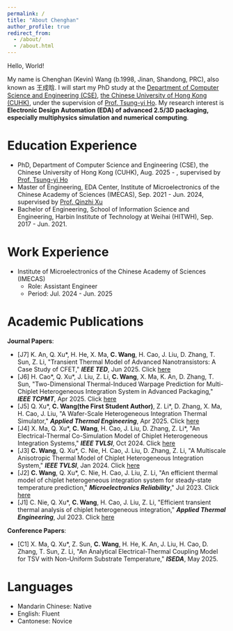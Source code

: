 ```yaml
---
permalink: /
title: "About Chenghan"
author_profile: true
redirect_from: 
  - /about/
  - /about.html
---
```


Hello, World! 

My name is Chenghan (Kevin) Wang (b.1998, Jinan, Shandong, PRC), also known as 王成晗. I will start my PhD study at the [Department of Computer Science and Engineering (CSE)](https://www.cse.cuhk.edu.hk/), [the Chinese University of Hong Kong (CUHK)](https://www.cuhk.edu.hk/english/index.html), under the supervision of [Prof. Tsung-yi Ho](https://tsungyiho.github.io/). My research interest is **Electronic Design Automation (EDA) of advanced 2.5/3D packaging, especially multiphysics simulation and numerical computing**. 

Education Experience
======
- PhD, Department of Computer Science and Engineering (CSE), the Chinese University of Hong Kong (CUHK), Aug. 2025 - , supervised by [Prof. Tsung-yi Ho](https://tsungyiho.github.io/)
- Master of Engineering, EDA Center, Institute of Microelectronics of the Chinese Academy of Sciences (IMECAS), Sep. 2021 - Jun. 2024, supervised by [Prof. Qinzhi Xu](https://people.ucas.ac.cn/~0066358)
- Bachelor of Engineering, School of Information Science and Engineering, Harbin Institute of Technology at Weihai (HITWH), Sep. 2017 - Jun. 2021.

Work Experience
======
- Institute of Microelectronics of the Chinese Academy of Sciences (IMECAS)
  - Role: Assistant Engineer
  - Period: Jul. 2024 - Jun. 2025

Academic Publications
======
**Journal Papers**:
- [J7] K. An, Q. Xu\*, H. He, X. Ma, **C. Wang**, H. Cao, J. Liu, D. Zhang, T. Sun, Z. Li, "Transient Thermal Model of Advanced Nanotransistors: A Case Study of CFET," ***IEEE TED***, Jun 2025. Click [here](https://ieeexplore.ieee.org/document/11024240)
- [J6] H. Cao\*, Q. Xu\*, J. Liu, Z. Li, **C. Wang**, X. Ma, K. An, D. Zhang, T. Sun, "Two-Dimensional Thermal-Induced Warpage Prediction for Multi-Chiplet Heterogeneous Integration System in Advanced Packaging," ***IEEE TCPMT***, Apr 2025. Click [here](https://ieeexplore.ieee.org/document/10970016)
- [J5] Q. Xu\*, **C. Wang(the First Student Author)**, Z. Li\*, D. Zhang, X. Ma, H. Cao, J. Liu, "A Wafer-Scale Heterogeneous Integration Thermal Simulator," ***Applied Thermal Engineering***, Apr 2025. Click [here](https://www.sciencedirect.com/science/article/abs/pii/S135943112500050X#preview-section-references)
- [J4] X. Ma, Q. Xu\*, **C. Wang**, H. Cao, J. Liu, D. Zhang, Z. Li\*, "An Electrical-Thermal Co-Simulation Model of Chiplet Heterogeneous Integration Systems," ***IEEE TVLSI***, Oct 2024. Click [here](https://ieeexplore.ieee.org/abstract/document/10614207)
- [J3] **C. Wang**, Q. Xu\*, C. Nie, H. Cao, J. Liu, D. Zhang, Z. Li, "A Multiscale Anisotropic Thermal Model of Chiplet Heterogeneous Integration System," ***IEEE TVLSI***, Jan 2024. Click [here](https://ieeexplore.ieee.org/abstract/document/10287686)
- [J2] **C. Wang**, Q. Xu\*, C. Nie, H. Cao, J. Liu, Z. Li, "An efficient thermal model of chiplet heterogeneous integration system for steady-state temperature prediction," ***Microelectronics Reliability***," Jul 2023. Click [here](https://www.sciencedirect.com/science/article/abs/pii/S0026271423001063)
- [J1] C. Nie, Q. Xu\*, **C. Wang**, H. Cao, J. Liu, Z. Li, "Efficient transient thermal analysis of chiplet heterogeneous integration," ***Applied Thermal Engineering***, Jul 2023. Click [here](https://www.sciencedirect.com/science/article/abs/pii/S1359431123006385)

**Conference Papers**:
- [C1] X. Ma, Q. Xu\*, Z. Sun, **C. Wang**, H. He, K. An, J. Liu, H. Cao, D. Zhang, T. Sun, Z. Li, "An Analytical Electrical-Thermal Coupling Model for TSV with Non-Uniform Substrate Temperature," ***ISEDA***, May 2025.

Languages
======
- Mandarin Chinese: Native
- English: Fluent
- Cantonese: Novice

